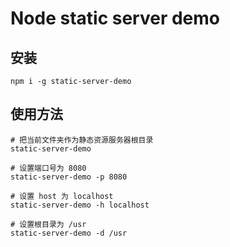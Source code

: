 # Node static server demo

## 安装
```
npm i -g static-server-demo
```

## 使用方法
```
# 把当前文件夹作为静态资源服务器根目录
static-server-demo

# 设置端口号为 8080
static-server-demo -p 8080

# 设置 host 为 localhost
static-server-demo -h localhost

# 设置根目录为 /usr
static-server-demo -d /usr
```
